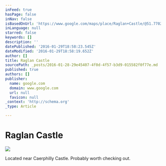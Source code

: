 ```yaml
---
inFeed: true
hasPage: false
inNav: false
isBasedOnUrl: 'https://www.google.com/maps/place/Raglan+Castle/@51.770294,-5.091278,7z/data=!4m2!3m1!1s0x4871c435fe1eb711:0xb01d208eb2588fd4'
inLanguage: null
starred: false
keywords: []
description: ''
datePublished: '2016-01-29T18:58:23.545Z'
dateModified: '2016-01-29T18:58:19.652Z'
author: []
title: Raglan Castle
sourcePath: _posts/2016-01-28-29e45407-4f0d-4f57-b3d9-015582f0f77e.md
published: true
authors: []
publisher:
  name: google.com
  domain: www.google.com
  url: null
  favicon: null
_context: 'http://schema.org'
_type: Article

---
```

# Raglan Castle
![](https://lh6.googleusercontent.com/proxy/dzD5-qZEsbXmDEUp0GzK7vMNVyrZahgz65__thSw9HmWlugWbDkxTotheMLG3DgGknhWm0Ym83pOYCBXuxyI0epnj5U8KA=w408-h306)

Located near Caerphilly Castle. Probably worth checking out.